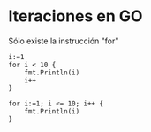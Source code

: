 # Iteraciones en GO

Sólo existe la instrucción "for"
```
i:=1
for i < 10 {
	fmt.Println(i)
	i++
}
```    
```
for i:=1; i <= 10; i++ {
	fmt.Println(i)
}
```

